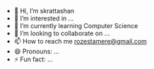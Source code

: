 - 👋 Hi, I’m skrattashan
- 👀 I’m interested in ...
- 🌱 I’m currently learning Computer Science 
- 💞️ I’m looking to collaborate on ...
- 📫 How to reach me rozestamere@gmail.com
- 😄 Pronouns: ...
- ⚡ Fun fact: ...

<!---
skrattashan/skrattashan is a ✨ special ✨ repository because its `README.md` (this file) appears on your GitHub profile.
You can click the Preview link to take a look at your changes.
--->
